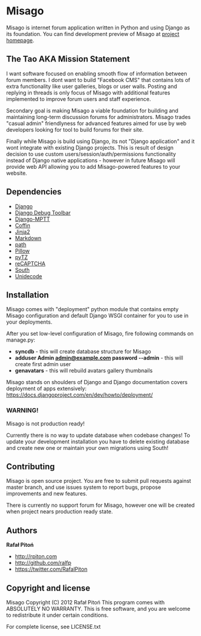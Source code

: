 Misago
======

Misago is internet forum application written in Python and using Django as its foundation.
You can find development preview of Misago at [project homepage](http://misago-project.org).


The Tao AKA Mission Statement
-----------------------------

I want software focused on enabling smooth flow of information between forum members. I dont want to build "Facebook CMS" that contains lots of extra functionality like user galleries, blogs or user walls. Posting and replying in threads is only focus of Misago with additional features implemented to improve forum users and staff experience.

Secondary goal is making Misago a viable foundation for building and maintaining long-term discussion forums for administrators. Misago trades "casual admin" friendlyness for advanced features aimed for use by web developers looking for tool to build forums for their site.

Finally while Misago is build using Django, its not "Django application" and it wont integrate with existing Django projects. This is result of design decision to use custom users/session/auth/permissions functionality instead of Django native applications - however in future Misago will provide web API allowing you to add Misago-powered features to your website.


Dependencies
------------

* [Django](http://djangoproject.com)
* [Django Debug Toolbar](https://github.com/django-debug-toolbar/django-debug-toolbar)
* [Django-MPTT](https://github.com/django-mptt/django-mptt)
* [Coffin](https://github.com/coffin/coffin)
* [Jinja2](https://github.com/mitsuhiko/jinja2)
* [Markdown](http://pypi.python.org/pypi/Markdown)
* [path](http://pypi.python.org/pypi/path.py)
* [Pillow](http://pypi.python.org/pypi/Pillow/)
* [pyTZ](http://pypi.python.org/pypi/pytz/2012h)
* [reCAPTCHA](http://pypi.python.org/pypi/recaptcha-client)
* [South](http://south.aeracode.org)
* [Unidecode](http://pypi.python.org/pypi/Unidecode)


Installation
------------

Misago comes with "deployment" python module that contains empty Misago configuration and default Django WSGI container for you to use in your deployments.

After you set low-level configuration of Misago, fire following commands on manage.py:

* __syncdb__ - this will create database structure for Misago
* __adduser Admin admin@example.com password --admin__ - this will create first admin user
* __genavatars__ - this will rebuild avatars gallery thumbnails

Misago stands on shoulders of Django and Django documentation covers deployment of apps extensively:
https://docs.djangoproject.com/en/dev/howto/deployment/

### WARNING!

Misago is not production ready!

Currently there is no way to update database when codebase changes! To update your development installation you have to delete existing database and create new one or maintain your own migrations using South!


Contributing
------------

Misago is open source project. You are free to submit pull requests against master branch, and use issues system to report bugs, propose improvements and new features.

There is currently no support forum for Misago, however one will be created when project nears production ready state.


Authors
-------

**Rafał Pitoń**

+ http://rpiton.com
+ http://github.com/ralfp
+ https://twitter.com/RafalPiton


Copyright and license
---------------------

Misago  Copyright (C) 2012  Rafał Pitoń
This program comes with ABSOLUTELY NO WARRANTY.
This is free software, and you are welcome to redistribute it
under certain conditions.

For complete license, see LICENSE.txt